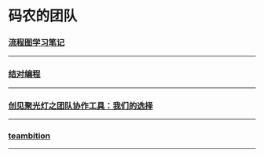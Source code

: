 码农的团队
==========

### [流程图学习笔记](flowchart-note)

---

### [结对编程](pair-program)

---

### [创见聚光灯之团队协作工具：我们的选择](select-tools)

---

### [teambition](teambition)

---
